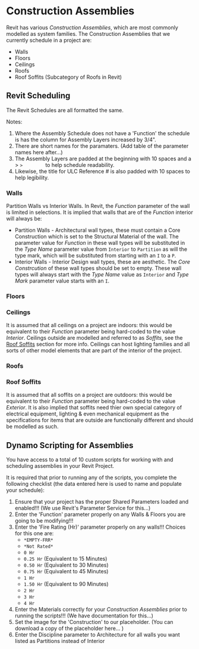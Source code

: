 # Construction Assemblies

Revit has various *Construction Assemblies*, which are most commonly modelled as system families. The Construction Assemblies that we currently schedule in a project are:
- Walls
- Floors
- Ceilings
- Roofs
- Roof Soffits (Subcategory of Roofs in Revit)

## Revit Scheduling
The  Revit Schedules are all formatted the same.

Notes:
1. Where the Assembly Schedule does not have a 'Function' the schedule is has the column for Assembly Layers increased by 3/4".
2. There are short names for the paramaters. (Add table of the parameter names here after...)
3. The Assembly Layers are padded at the beginning with 10 spaces and a > `>        ` to help schedule readability.
4. Likewise, the title for ULC Reference # is also padded with 10 spaces to help legibility.
### Walls
Partition Walls vs Interior Walls. In Revit, the *Function* parameter of the wall is limited in selections. It is implied that walls that are of the *Function* interior will always be:
- Partition Walls - Architectural wall types, these must contain a Core Construction which is set to the Structural Material of the wall. The parameter value for *Function* in these wall types will be substituted in the *Type Name* parameter value from `Interior` to `Partition` as will the type mark, which will be substituted from starting with an `I` to a `P`.
- Interior Walls - Interior Design wall types, these are aesthetic. The *Core Constrcution* of these wall types should be set to empty. These wall types will always start with the *Type Name* value as `Interior` and *Type Mark* parameter value starts with an `I`.

### Floors

### Ceilings
It is assumed that all ceilings on a project are indoors: this would be equivalent to their *Function* parameter being hard-coded to the value *Interior*. Ceilings outside are modelled and referred to as *Soffits*, see the [Roof Soffits](#roof-soffits) section for more info. Ceilings can host lighting families and all sorts of other model elements that are part of the interior of the project.

### Roofs

### Roof Soffits
It is assumed that all soffits on a project are outdoors: this would be equivalent to their *Function* parameter being hard-coded to the value *Exterior*. It is also implied that soffits need thier own special category of electrical equipment, lighting & even mechanical equipment as the specifications for items that are outside are functionally different and should be modelled as such.

## Dynamo Scripting for Assemblies
You have access to a total of 10 custom scripts for working with and scheduling assemblies in your Revit Project.

It is required that prior to running any of the scripts, you complete the following checklist (the data entered here is used to name and populate your schedule):
1. Ensure that your project has the proper Shared Parameters loaded and enabled!!! (We use Revit's Parameter Service for this...)
2. Enter the 'Function' parameter properly on any Walls & Floors you are going to be modifying!!!
3. Enter the 'Fire Rating (Hr)' parameter properly on any walls!!! Choices for this one are:
    - `*EMPTY-FRR*`
    - `*Not Rated*`
    - `0 Hr`
    - `0.25 Hr` (Equivalent to 15 Minutes)
    - `0.50 Hr` (Equivalent to 30 Minutes)
    - `0.75 Hr` (Equivalent to 45 Minutes)
    - `1 Hr`
    - `1.50 Hr` (Equivalent to 90 Minutes)
    - `2 Hr`
    - `3 Hr`
    - `4 Hr`
4. Enter the Materials correctly for your *Construction Assemblies* prior to running the scripts!!! (We have documentation for this...)
5. Set the image for the 'Construction' to our placeholder. (You can download a copy of the placeholder here... )
6. Enter the Discipline parameter to Architecture for all walls you want listed as Partitions instead of Interior